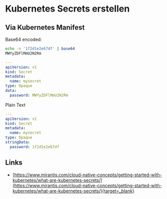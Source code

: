 # Kubernetes Secrets erstellen

## Via Kubernetes Manifest

Base64 encoded:

```bash
echo -n '1f2d1e2e67df' | base64
MWYyZDFlMmU2N2Rm
```

```yaml
---
apiVersion: v1
kind: Secret
metadata:
  name: mysecret
type: Opaque
data:
  password: MWYyZDFlMmU2N2Rm
```

Plain Text

```yaml
---
apiVersion: v1
kind: Secret
metadata:
  name: mysecret
type: Opaque
stringData:
  password: 1f2d1e2e67df
```

## Links

- [https://www.mirantis.com/cloud-native-concepts/getting-started-with-kubernetes/what-are-kubernetes-secrets/](https://www.mirantis.com/cloud-native-concepts/getting-started-with-kubernetes/what-are-kubernetes-secrets/){target=_blank}
